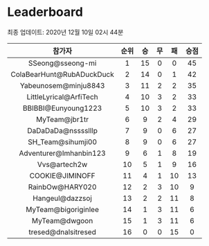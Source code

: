 # Leaderboard
최종 업데이트: 2020년 12월 10일 02시 44분




| 참가자 | 순위 | 승 | 무 | 패 | 승점 |
|:---:|:---:|:---:|:---:|:---:|:---:|
| SSeong@sseong-mi | 1 | 15 | 0 | 0 | 45 |
| ColaBearHunt@RubADuckDuck | 2 | 14 | 0 | 1 | 42 |
| Yabeunosem@minju8843 | 3 | 11 | 2 | 2 | 35 |
| LittleLyrical@ArfiTech | 4 | 10 | 3 | 2 | 33 |
| BBIBBI@Eunyoung1223 | 5 | 10 | 3 | 2 | 33 |
| MyTeam@jbr1tr | 6 | 9 | 2 | 4 | 29 |
| DaDaDaDa@nsssslllp | 7 | 9 | 0 | 6 | 27 |
| SH_Team@sihumji00 | 8 | 9 | 0 | 6 | 27 |
| Adventurer@Imhanbin123 | 9 | 6 | 1 | 8 | 19 |
| Vvs@artech2w | 10 | 5 | 1 | 9 | 16 |
| COOKIE@JIMINOFF | 11 | 4 | 1 | 10 | 13 |
| RainbOw@HARY020 | 12 | 2 | 3 | 10 | 9 |
| Hangeul@dazzsoj | 13 | 2 | 2 | 11 | 8 |
| MyTeam@bigoriginlee | 14 | 1 | 3 | 11 | 6 |
| MyTeam@dwgoon | 15 | 1 | 3 | 11 | 6 |
| tresed@dnalsitresed | 16 | 0 | 0 | 15 | 0 |